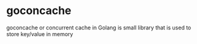 # goconcache
goconcache or concurrent cache in Golang is small library that is used to store key/value in memory
